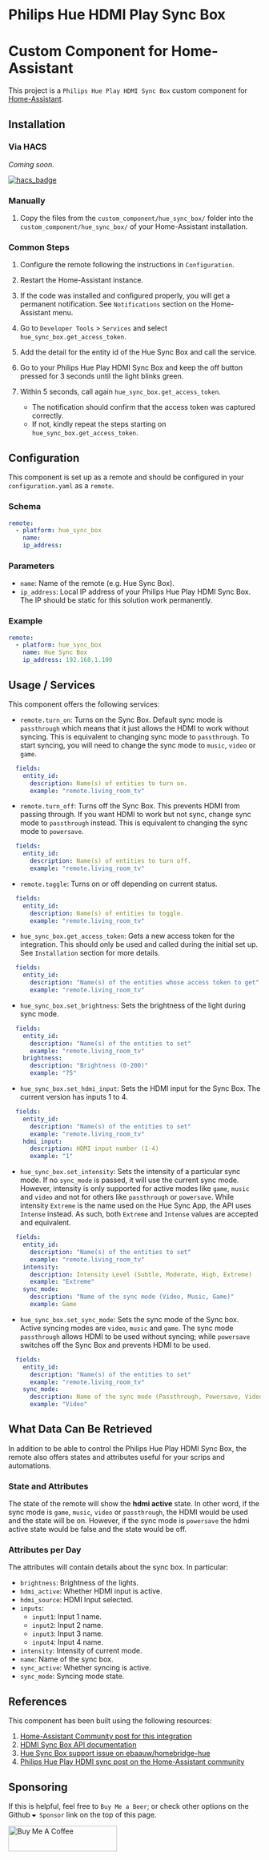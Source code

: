# Philips Hue HDMI Play Sync Box
# Custom Component for Home-Assistant
This project is a `Philips Hue Play HDMI Sync Box` custom component for
[Home-Assistant](https://home-assistant.io).


## Installation

### Via HACS

*Coming soon.*

[![hacs_badge](https://img.shields.io/badge/HACS-Default-orange.svg?style=for-the-badge)](https://github.com/custom-components/hacs)


### Manually
1. Copy the files from the `custom_component/hue_sync_box/` folder into the
`custom_component/hue_sync_box/` of your Home-Assistant installation.

### Common Steps
1. Configure the remote following the instructions in `Configuration`.
1. Restart the Home-Assistant instance.

1. If the code was installed and configured properly, you will get a permanent
  notification. See `Notifications` section on the Home-Assistant menu.
1. Go to `Developer Tools` > `Services` and select `hue_sync_box.get_access_token`.
1. Add the detail for the entity id of the Hue Sync Box and call the service.
1. Go to your Philips Hue Play HDMI Sync Box and keep the off button pressed for
  3 seconds until the light blinks green.
1. Within 5 seconds, call again `hue_sync_box.get_access_token`.
    * The notification should confirm that the access token was captured correctly.
    * If not, kindly repeat the steps starting on `hue_sync_box.get_access_token`.

## Configuration

This component is set up as a remote and should be configured in your
`configuration.yaml` as a `remote`.

### Schema

```yaml
remote:
  - platform: hue_sync_box
    name:
    ip_address:
```

### Parameters
* `name`: Name of the remote (e.g. Hue Sync Box).
* `ip_address`: Local IP address of your Philips Hue Play HDMI Sync Box.
  The IP should be static for this solution work permanently.

### Example
```yaml
remote:
  - platform: hue_sync_box
    name: Hue Sync Box
    ip_address: 192.168.1.100
```

## Usage / Services

This component offers the following services:

* `remote.turn_on`: Turns on the Sync Box. Default sync mode is `passthrough`
  which means that it just allows the HDMI to work without syncing. This is
  equivalent to changing sync mode to `passthrough`. To start syncing, you will
  need to change the sync mode to `music`, `video` or `game`.

```yaml
  fields:
    entity_id:
      description: Name(s) of entities to turn on.
      example: "remote.living_room_tv"
```

* `remote.turn_off`: Turns off the Sync Box. This prevents HDMI from passing
  through. If you want HDMI to work but not sync, change sync mode to
  `passthrough` instead. This is equivalent to changing the sync mode to
  `powersave`.

```yaml
  fields:
    entity_id:
      description: Name(s) of entities to turn off.
      example: "remote.living_room_tv"
```

* `remote.toggle`: Turns on or off depending on current status.

```yaml
  fields:
    entity_id:
      description: Name(s) of entities to toggle.
      example: "remote.living_room_tv"
```

* `hue_sync_box.get_access_token`: Gets a new access token for the integration.
  This should only be used and called during the initial set up. See
  `Installation` section for more details.

```yaml
  fields:
    entity_id:
      description: "Name(s) of the entities whose access token to get"
      example: "remote.living_room_tv"
```

* `hue_sync_box.set_brightness`: Sets the brightness of the light during sync
  mode.

```yaml
  fields:
    entity_id:
      description: "Name(s) of the entities to set"
      example: "remote.living_room_tv"
    brightness:
      description: "Brightness (0-200)"
      example: "75"
```

* `hue_sync_box.set_hdmi_input`: Sets the HDMI input for the Sync Box. The
  current version has inputs 1 to 4.

```yaml
  fields:
    entity_id:
      description: "Name(s) of the entities to set"
      example: "remote.living_room_tv"
    hdmi_input:
      description: HDMI input number (1-4)
      example: "1"
```

* `hue_sync_box.set_intensity`: Sets the intensity of a particular sync mode.
  If no `sync_mode` is passed, it will use the current sync mode. However,
  intensity is only supported for active modes like `game`, `music` and `video`
  and not for others like `passthrough` or `powersave`. While intensity
  `Extreme` is the name used on the Hue Sync App, the API uses `Intense`
  instead. As such, both `Extreme` and `Intense` values are accepted and
  equivalent.

```yaml
  fields:
    entity_id:
      description: "Name(s) of the entities to set"
      example: "remote.living_room_tv"
    intensity:
      description: Intensity Level (Subtle, Moderate, High, Extreme)
      example: "Extreme"
    sync_mode:
      description: "Name of the sync mode (Video, Music, Game)"
      example: Game
```

* `hue_sync_box.set_sync_mode`: Sets the sync mode of the Sync box. Active
  syncing modes are `video`, `music` and `game`. The sync mode `passthrough`
  allows HDMI to be used without syncing; while `powersave` switches off the
  Sync Box and prevents HDMI to be used.

```yaml
  fields:
    entity_id:
      description: "Name(s) of the entities to set"
      example: "remote.living_room_tv"
    sync_mode:
      description: Name of the sync mode (Passthrough, Powersave, Video, Music, Game)
      example: "Video"
```

## What Data Can Be Retrieved

In addition to be able to control the Philips Hue Play HDMI Sync Box, the remote
also offers states and attributes useful for your scrips and automations.

### State and Attributes
The state of the remote will show the **hdmi active** state. In other word,
if the sync mode is `game`, `music`, `video` or `passthrough`, the HDMI would be
used and the state will be on. However, if the sync mode is `powersave` the
hdmi active state would be false and the state would be off.

### Attributes per Day
The attributes will contain details about the sync box. In particular:
* `brightness`: Brightness of the lights.
* `hdmi_active`: Whether HDMI input is active.
* `hdmi_source`: HDMI Input selected.
* `inputs`:
  * `input1`: Input 1 name.
  * `input2`: Input 2 name.
  * `input3`: Input 3 name.
  * `input4`: Input 4 name.
* `intensity`: Intensity of current mode.
* `name`: Name of the sync box.
* `sync_active`: Whether syncing is active.
* `sync_mode`: Syncing mode state.

## References
This component has been built using the following resources:
1. [Home-Assistant Community post for this integration](https://community.home-assistant.io/t/custom-component-philips-hue-hdmi-play-sync-box/201622)
1. [HDMI Sync Box API documentation](https://developers.meethue.com/develop/hue-entertainment/hue-hdmi-sync-box-api/)
1. [Hue Sync Box support issue on ebaauw/homebridge-hue](https://github.com/ebaauw/homebridge-hue/issues/552#issuecomment-572256796)
1. [Philips Hue Play HDMI sync post on the Home-Assistant community](https://community.home-assistant.io/t/philips-hue-play-hdmi-sync/137714)


## Sponsoring
If this is helpful, feel free to `Buy Me a Beer`; or check other options on the Github `❤️ Sponsor` link on the top of this page.


<a href="https://www.buymeacoffee.com/nitobuendia" target="_blank"><img src="https://cdn.buymeacoffee.com/buttons/arial-orange.png" alt="Buy Me A Coffee" style="height: 51px !important;width: 217px !important;" ></a>
